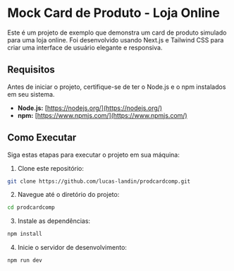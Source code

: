 # Mock Card de Produto - Loja Online

Este é um projeto de exemplo que demonstra um card de produto simulado para uma loja online. Foi desenvolvido usando Next.js e Tailwind CSS para criar uma interface de usuário elegante e responsiva.

## Requisitos

Antes de iniciar o projeto, certifique-se de ter o Node.js e o npm instalados em seu sistema.

- **Node.js:** [https://nodejs.org/](https://nodejs.org/)
- **npm:** [https://www.npmjs.com/](https://www.npmjs.com/)

## Como Executar

Siga estas etapas para executar o projeto em sua máquina:

1. Clone este repositório:
```bash
git clone https://github.com/lucas-landin/prodcardcomp.git
````
2. Navegue até o diretório do projeto:
```bash
cd prodcardcomp
````
3. Instale as dependências:
```bash
npm install
````
4. Inicie o servidor de desenvolvimento:
```bash
npm run dev
```
